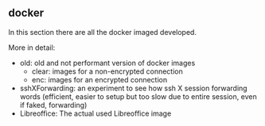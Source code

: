 ## docker

In this section there are all the docker imaged developed.

More in detail:

* old: old and not performant version of docker images
	* clear: images for a non-encrypted connection
	* enc: images for an encrypted connection
* sshXForwarding: an experiment to see how ssh X session forwarding words (efficient, easier to setup but too slow due to entire session, even if faked, forwarding)
* Libreoffice: The actual used Libreoffice image

